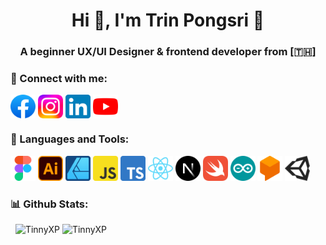 <h1 align="center">Hi 👋, I'm Trin Pongsri 🧊</h1>
<h3 align="center">A beginner UX/UI Designer & frontend developer from [🇹🇭]</h3>

### 📱 Connect with me:
<p align="left">
<a href="https://fb.com/trinpsri.11" target="blank"> <img align="center" src="https://raw.githubusercontent.com/TinnyXP/TinnyXP/500c860ebc333636fc9da4f587baf964b955b44f/SVG/Facebook.svg" alt="trin.psri" height="38" width="40" /></a> 
<a href="https://instagram.com/trinpsri.11" target="blank"> <img align="center" src="https://raw.githubusercontent.com/TinnyXP/TinnyXP/500c860ebc333636fc9da4f587baf964b955b44f/SVG/Instagram.svg" alt="trinpsri.11" height="38" width="40" /></a> 
<a href="https://linkedin.com/in/trinpsri11/" target="blank"> <img align="center" src="https://raw.githubusercontent.com/TinnyXP/TinnyXP/ce815361744dd7525b9f3a4773f44666bcaccb7d/SVG/Linkedin.svg" alt="trin.psri" height="38" width="40" /></a> 
<a href="https://youtube.com/@TinnyXP" target="blank"> <img align="center" src="https://raw.githubusercontent.com/TinnyXP/TinnyXP/a0f512eeb2af4cfd2cfb2668f72462d933ea20e7/SVG/Youtube.svg" alt="trin.psri" height="38" width="40" /></a> 
</p>

### 🔧 Languages and Tools:
<p align="left"> 
<a href="https://www.figma.com/" target="_blank" rel="noreferrer"> <img src="https://raw.githubusercontent.com/TinnyXP/TinnyXP/500c860ebc333636fc9da4f587baf964b955b44f/SVG/Figma.svg" alt="Figma" width="40" height="40"/></a> 
<a href="https://www.adobe.com/th_en/products/illustrator.html" target="_blank" rel="noreferrer"> <img src="https://raw.githubusercontent.com/TinnyXP/TinnyXP/500c860ebc333636fc9da4f587baf964b955b44f/SVG/illustrator.svg" alt="illustrator" width="40" height="40"/></a> 
<a href="https://affinity.serif.com/en-us/designer" target="_blank" rel="noreferrer"> <img src="https://raw.githubusercontent.com/TinnyXP/TinnyXP/500c860ebc333636fc9da4f587baf964b955b44f/SVG/AffDesign.svg" width="40" height="40" alt="Affinity Design" /></a> 
<a href="https://developer.mozilla.org/en-US/docs/Web/JavaScript" target="_blank" rel="noreferrer"> <img src="https://raw.githubusercontent.com/TinnyXP/TinnyXP/500c860ebc333636fc9da4f587baf964b955b44f/SVG/JavaS.svg" alt="Javascript" width="40" height="40"/></a> 
<a href="https://www.typescriptlang.org" target="_blank" rel="noreferrer"> <img src="https://raw.githubusercontent.com/TinnyXP/TinnyXP/500c860ebc333636fc9da4f587baf964b955b44f/SVG/TypeS.svg" alt="Typescript" width="40" height="40"/></a> 
<a href="https://react.dev" target="_blank" rel="noreferrer"> <img src="https://raw.githubusercontent.com/TinnyXP/TinnyXP/500c860ebc333636fc9da4f587baf964b955b44f/SVG/ReactJS.svg" width="40" height="40" alt="ReactJS" /></a>
<a href="https://nextjs.org" target="_blank" rel="noreferrer"> <img src="https://raw.githubusercontent.com/TinnyXP/TinnyXP/500c860ebc333636fc9da4f587baf964b955b44f/SVG/NextJS.svg" alt="NextJS" width="40" height="40"/></a> 
<a href="https://developer.apple.com/swift" target="_blank" rel="noreferrer"> <img src="https://raw.githubusercontent.com/TinnyXP/TinnyXP/500c860ebc333636fc9da4f587baf964b955b44f/SVG/Swift.svg" alt="Swift" width="40" height="40"/></a> 
<a href="https://www.arduino.cc/" target="_blank" rel="noreferrer"> <img src="https://raw.githubusercontent.com/TinnyXP/TinnyXP/f5a5274a08a079b963e6040d2151b3d7060b911b/SVG/Arduino.svg" alt="Arduino" width="40" height="40"/></a>
<a href="https://cloud.google.com/dialogflow" target="_blank" rel="noreferrer"> <img src="https://raw.githubusercontent.com/TinnyXP/TinnyXP/500c860ebc333636fc9da4f587baf964b955b44f/SVG/Dialogflow.svg" alt="Dialogflow" width="40" height="40"/></a>
<a href="https://unity.com/" target="_blank" rel="noreferrer"> <img src="https://raw.githubusercontent.com/TinnyXP/TinnyXP/510695290b4651c56510d103bece0ffb70581980/SVG/Unity.svg" alt="Dialogflow" width="40" height="40"/></a>
</p>

### 📊 Github Stats:
<p align="left">&nbsp;
<img src="https://github-readme-stats.vercel.app/api?username=tinnyxp&show_icons=true&theme=cobalt&title_color=c4ccd4&text_color=c4ccd4&bg_color=11151b&hide_border=true&locale=en" alt="TinnyXP" />
<img src="https://github-readme-stats.vercel.app/api/top-langs?username=tinnyxp&show_icons=true&theme=cobalt&title_color=c4ccd4&text_color=c4ccd4&bg_color=11151b&hide_border=true&locale=en&layout=compact" alt="TinnyXP" />
</p>

